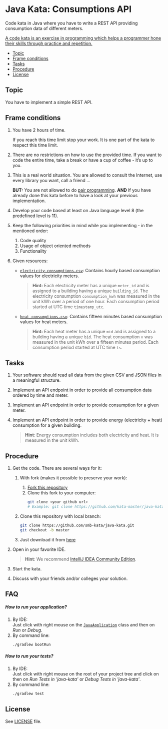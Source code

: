 # Java Kata: Consumptions API

Code kata in Java where you have to write a REST API providing consumption data of different meters.

[A code kata is an exercise in programming which helps a programmer hone their skills through practice and repetition.](https://en.wikipedia.org/wiki/Kata_(programming))

* [Topic](#topic)
* [Frame conditions](#frame-conditions)
* [Tasks](#tasks)
* [Procedure](#procedure)
* [License](#license)

## Topic

You have to implement a simple REST API.

## Frame conditions

1. You have 2 hours of time.

   If you reach this time limit stop your work.
   It is one part of the kata to respect this time limit.
   
2. There are no restrictions on how to use the provided time.
   If you want to code the entire time, take a break or have a cup of coffee - it’s up to you.

3. This is a real world situation. You are allowed to consult the Internet, use every library you want, call a friend ...

   **BUT:** You are not allowed to do [pair programming](https://en.wikipedia.org/wiki/Pair_programming).
   **AND** If you have already done this kata before to have a look at your previous implementation.

4. Develop your code based at least on Java language level 8 (the predefined level is 11).

5. Keep the following priorities in mind while you implementing - in the mentioned order:
   1. Code quality
   2. Usage of object oriented methods
   3. Functionality

6. Given resources:

   * [`electricity-consumptions.csv`](src/main/resources/data/electricity-consumption.csv): Contains hourly based consumption values for electricity meters.
        > **Hint:** Each electricity meter has a unique `meter_id` and is assigned to a building having a unique `building_id`. The electricity consumption `consumption_kwh` was measured in the unit kWh over a period of one hour. Each consumption period started at UTC time `timestamp_utc`.
   * [`heat-consumptions.csv`](src/main/resources/data/heat-consumptions.csv): Contains fifteen minutes based consumption values for heat meters.
        > **Hint:** Each heat meter has a unique `mid` and is assigned to a building having a unique `bid`. The heat consumption `v` was measured in the unit kWh over a fifteen minutes period. Each consumption period started at UTC time `ts`.
          
## Tasks

1. Your software should read all data from the given CSV and JSON files in a meaningful structure.

2. Implement an API endpoint in order to provide all consumption data ordered by time and meter.

3. Implement an API endpoint in order to provide consumption for a given meter.

4. Implement an API endpoint in order to provide energy (electricity + heat) consumption for a given building.

   > **Hint**: Energy consumption includes both electricity and heat. It is measured in the unit kWh.

## Procedure

1. Get the code. There are several ways for it:

   1. With fork (makes it possible to preserve your work):
      1. [Fork this repository](https://github.com/smb-kata/java-kata/fork)
      2. Clone this fork to your computer:
         ```bash
         git clone <your github url>
         # Example: git clone https://github.com/kata-master/java-kata.git
         ```

   2. Clone this repository with local branch:
      ```bash
      git clone https://github.com/smb-kata/java-kata.git
      git checkout -b master      
      ```

   3. Just download it from [here](https://github.com/smb-kata/java-kata/archive/master.zip)

2. Open in your favorite IDE.

   > **Hint**: We recommend [IntelliJ IDEA Community Edition](https://www.jetbrains.com/idea).

3. Start the kata.

4. Discuss with your friends and/or colleges your solution.

## FAQ

##### How to run your application?

1. By IDE:<br/>
   Just click with right mouse on the [`JavaApplication`](src/main/java/org/smb/kata/java/JavaApplication.java) class and
   then on _Run_ or _Debug_.
2. By command line:
   ```bash
   ./gradlew bootRun
   ```
##### How to run your tests?

1. By IDE:<br/>
   Just click with right mouse on the root of your project tree and click on
   then on _Run Tests in 'java-kata'_ or _Debug Tests in 'java-kata'_.
2. By command line:
   ```bash
   ./gradlew test
   ```

## License

See [LICENSE](LICENSE) file.